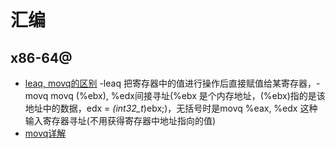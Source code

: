# 汇编

## x86-64@

* [leaq, movq的区别](https://courses.cs.washington.edu/courses/cse374/16wi/lectures/leaq-movq.pdf) -leaq 把寄存器中的值进行操作后直接赋值给某寄存器，-movq movq (%ebx), %edx间接寻址(%ebx 是个内存地址，(%ebx)指的是该地址中的数据，edx = *(int32_t*)ebx;)，无括号时是movq %eax, %edx 这种输入寄存器寻址(不用获得寄存器中地址指向的值)
* [movq详解](http://blog.luoyuanhang.com/2015/07/07/%E5%87%A0%E7%A7%8D%E5%9F%BA%E6%9C%AC%E6%B1%87%E7%BC%96%E6%8C%87%E4%BB%A4%E8%AF%A6%E8%A7%A3/)
